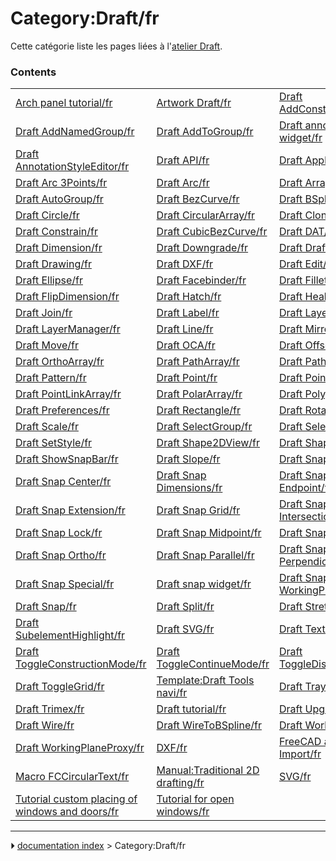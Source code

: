 # Category:Draft/fr
Cette catégorie liste les pages liées à l\'[atelier Draft](Draft_Workbench/fr.md).

### Contents

|     |     |     |
| --- | --- | --- |
| [Arch panel tutorial/fr](Arch_panel_tutorial/fr.md) | [Artwork Draft/fr](Artwork_Draft/fr.md) | [Draft AddConstruction/fr](Draft_AddConstruction/fr.md) |
| [Draft AddNamedGroup/fr](Draft_AddNamedGroup/fr.md) | [Draft AddToGroup/fr](Draft_AddToGroup/fr.md) | [Draft annotation scale widget/fr](Draft_annotation_scale_widget/fr.md) |
| [Draft AnnotationStyleEditor/fr](Draft_AnnotationStyleEditor/fr.md) | [Draft API/fr](Draft_API/fr.md) | [Draft ApplyStyle/fr](Draft_ApplyStyle/fr.md) |
| [Draft Arc 3Points/fr](Draft_Arc_3Points/fr.md) | [Draft Arc/fr](Draft_Arc/fr.md) | [Draft Array/fr](Draft_Array/fr.md) |
| [Draft AutoGroup/fr](Draft_AutoGroup/fr.md) | [Draft BezCurve/fr](Draft_BezCurve/fr.md) | [Draft BSpline/fr](Draft_BSpline/fr.md) |
| [Draft Circle/fr](Draft_Circle/fr.md) | [Draft CircularArray/fr](Draft_CircularArray/fr.md) | [Draft Clone/fr](Draft_Clone/fr.md) |
| [Draft Constrain/fr](Draft_Constrain/fr.md) | [Draft CubicBezCurve/fr](Draft_CubicBezCurve/fr.md) | [Draft DAT/fr](Draft_DAT/fr.md) |
| [Draft Dimension/fr](Draft_Dimension/fr.md) | [Draft Downgrade/fr](Draft_Downgrade/fr.md) | [Draft Draft2Sketch/fr](Draft_Draft2Sketch/fr.md) |
| [Draft Drawing/fr](Draft_Drawing/fr.md) | [Draft DXF/fr](Draft_DXF/fr.md) | [Draft Edit/fr](Draft_Edit/fr.md) |
| [Draft Ellipse/fr](Draft_Ellipse/fr.md) | [Draft Facebinder/fr](Draft_Facebinder/fr.md) | [Draft Fillet/fr](Draft_Fillet/fr.md) |
| [Draft FlipDimension/fr](Draft_FlipDimension/fr.md) | [Draft Hatch/fr](Draft_Hatch/fr.md) | [Draft Heal/fr](Draft_Heal/fr.md) |
| [Draft Join/fr](Draft_Join/fr.md) | [Draft Label/fr](Draft_Label/fr.md) | [Draft Layer/fr](Draft_Layer/fr.md) |
| [Draft LayerManager/fr](Draft_LayerManager/fr.md) | [Draft Line/fr](Draft_Line/fr.md) | [Draft Mirror/fr](Draft_Mirror/fr.md) |
| [Draft Move/fr](Draft_Move/fr.md) | [Draft OCA/fr](Draft_OCA/fr.md) | [Draft Offset/fr](Draft_Offset/fr.md) |
| [Draft OrthoArray/fr](Draft_OrthoArray/fr.md) | [Draft PathArray/fr](Draft_PathArray/fr.md) | [Draft PathLinkArray/fr](Draft_PathLinkArray/fr.md) |
| [Draft Pattern/fr](Draft_Pattern/fr.md) | [Draft Point/fr](Draft_Point/fr.md) | [Draft PointArray/fr](Draft_PointArray/fr.md) |
| [Draft PointLinkArray/fr](Draft_PointLinkArray/fr.md) | [Draft PolarArray/fr](Draft_PolarArray/fr.md) | [Draft Polygon/fr](Draft_Polygon/fr.md) |
| [Draft Preferences/fr](Draft_Preferences/fr.md) | [Draft Rectangle/fr](Draft_Rectangle/fr.md) | [Draft Rotate/fr](Draft_Rotate/fr.md) |
| [Draft Scale/fr](Draft_Scale/fr.md) | [Draft SelectGroup/fr](Draft_SelectGroup/fr.md) | [Draft SelectPlane/fr](Draft_SelectPlane/fr.md) |
| [Draft SetStyle/fr](Draft_SetStyle/fr.md) | [Draft Shape2DView/fr](Draft_Shape2DView/fr.md) | [Draft ShapeString/fr](Draft_ShapeString/fr.md) |
| [Draft ShowSnapBar/fr](Draft_ShowSnapBar/fr.md) | [Draft Slope/fr](Draft_Slope/fr.md) | [Draft Snap Angle/fr](Draft_Snap_Angle/fr.md) |
| [Draft Snap Center/fr](Draft_Snap_Center/fr.md) | [Draft Snap Dimensions/fr](Draft_Snap_Dimensions/fr.md) | [Draft Snap Endpoint/fr](Draft_Snap_Endpoint/fr.md) |
| [Draft Snap Extension/fr](Draft_Snap_Extension/fr.md) | [Draft Snap Grid/fr](Draft_Snap_Grid/fr.md) | [Draft Snap Intersection/fr](Draft_Snap_Intersection/fr.md) |
| [Draft Snap Lock/fr](Draft_Snap_Lock/fr.md) | [Draft Snap Midpoint/fr](Draft_Snap_Midpoint/fr.md) | [Draft Snap Near/fr](Draft_Snap_Near/fr.md) |
| [Draft Snap Ortho/fr](Draft_Snap_Ortho/fr.md) | [Draft Snap Parallel/fr](Draft_Snap_Parallel/fr.md) | [Draft Snap Perpendicular/fr](Draft_Snap_Perpendicular/fr.md) |
| [Draft Snap Special/fr](Draft_Snap_Special/fr.md) | [Draft snap widget/fr](Draft_snap_widget/fr.md) | [Draft Snap WorkingPlane/fr](Draft_Snap_WorkingPlane/fr.md) |
| [Draft Snap/fr](Draft_Snap/fr.md) | [Draft Split/fr](Draft_Split/fr.md) | [Draft Stretch/fr](Draft_Stretch/fr.md) |
| [Draft SubelementHighlight/fr](Draft_SubelementHighlight/fr.md) | [Draft SVG/fr](Draft_SVG/fr.md) | [Draft Text/fr](Draft_Text/fr.md) |
| [Draft ToggleConstructionMode/fr](Draft_ToggleConstructionMode/fr.md) | [Draft ToggleContinueMode/fr](Draft_ToggleContinueMode/fr.md) | [Draft ToggleDisplayMode/fr](Draft_ToggleDisplayMode/fr.md) |
| [Draft ToggleGrid/fr](Draft_ToggleGrid/fr.md) | [Template:Draft Tools navi/fr](Template_Draft_Tools_navi/fr.md) | [Draft Tray/fr](Draft_Tray/fr.md) |
| [Draft Trimex/fr](Draft_Trimex/fr.md) | [Draft tutorial/fr](Draft_tutorial/fr.md) | [Draft Upgrade/fr](Draft_Upgrade/fr.md) |
| [Draft Wire/fr](Draft_Wire/fr.md) | [Draft WireToBSpline/fr](Draft_WireToBSpline/fr.md) | [Draft Workbench/fr](Draft_Workbench/fr.md) |
| [Draft WorkingPlaneProxy/fr](Draft_WorkingPlaneProxy/fr.md) | [DXF/fr](DXF/fr.md) | [FreeCAD and DWG Import/fr](FreeCAD_and_DWG_Import/fr.md) |
| [Macro FCCircularText/fr](Macro_FCCircularText/fr.md) | [Manual:Traditional 2D drafting/fr](Manual_Traditional_2D_drafting/fr.md) | [SVG/fr](SVG/fr.md) |
| [Tutorial custom placing of windows and doors/fr](Tutorial_custom_placing_of_windows_and_doors/fr.md) | [Tutorial for open windows/fr](Tutorial_for_open_windows/fr.md) |



---
⏵ [documentation index](../README.md) > Category:Draft/fr
